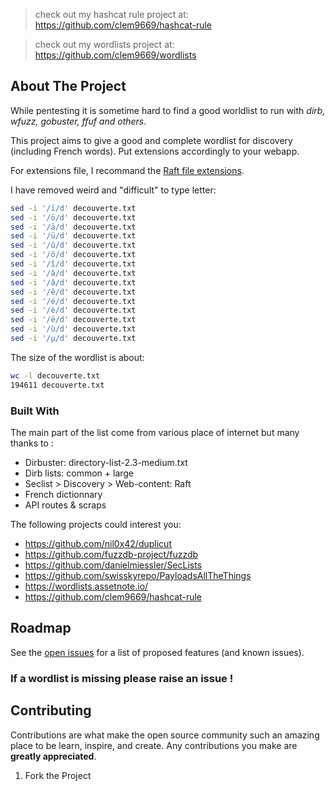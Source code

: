 > check out my hashcat rule project at: https://github.com/clem9669/hashcat-rule

> check out my wordlists project at: https://github.com/clem9669/wordlists

<!-- ABOUT THE PROJECT -->
## About The Project

While pentesting it is sometime hard to find a good worldlist to run with *dirb, wfuzz, gobuster, ffuf and others*.

This project aims to give a good and complete wordlist for discovery (including French words). Put extensions accordingly to your webapp.

For extensions file, I recommand the [Raft file extensions](https://github.com/danielmiessler/SecLists/tree/master/Discovery/Web-Content).

I have removed weird and "difficult" to type letter:
```sh
sed -i '/ï/d' decouverte.txt
sed -i '/ö/d' decouverte.txt
sed -i '/ä/d' decouverte.txt
sed -i '/ü/d' decouverte.txt
sed -i '/û/d' decouverte.txt
sed -i '/ô/d' decouverte.txt
sed -i '/î/d' decouverte.txt
sed -i '/â/d' decouverte.txt
sed -i '/â/d' decouverte.txt
sed -i '/ê/d' decouverte.txt
sed -i '/é/d' decouverte.txt
sed -i '/è/d' decouverte.txt
sed -i '/ë/d' decouverte.txt
sed -i '/ù/d' decouverte.txt
sed -i '/µ/d' decouverte.txt
```

The size of the wordlist is about:
```sh
wc -l decouverte.txt 
194611 decouverte.txt
```

### Built With
The main part of the list come from various place of internet but many thanks to :
* Dirbuster: directory-list-2.3-medium.txt
* Dirb lists: common + large
* Seclist > Discovery > Web-content: Raft
* French dictionnary
* API routes & scraps

The following projects could interest you:
  - https://github.com/nil0x42/duplicut
  - https://github.com/fuzzdb-project/fuzzdb
  - https://github.com/danielmiessler/SecLists
  - https://github.com/swisskyrepo/PayloadsAllTheThings
  - https://wordlists.assetnote.io/
  - https://github.com/clem9669/hashcat-rule


<!-- ROADMAP -->
## Roadmap

See the [open issues](https://github.com/clem9669/wordlists/issues) for a list of proposed features (and known issues).

### If a wordlist is missing please raise an issue ! 

<!-- CONTRIBUTING -->
## Contributing

Contributions are what make the open source community such an amazing place to be learn, inspire, and create. Any contributions you make are **greatly appreciated**.

1. Fork the Project


